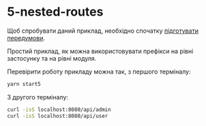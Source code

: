 # 5-nested-routes

Щоб спробувати даний приклад, необхідно спочатку [підготувати передумови](./prerequisite).

Простий приклад, як можна використовувати префікси на рівні застосунку та на рівні модуля.

Перевірити роботу прикладу можна так, з першого терміналу:

```bash
yarn start5
```

З другого терміналу:

```bash
curl -isS localhost:8080/api/admin
curl -isS localhost:8080/api/user
```
